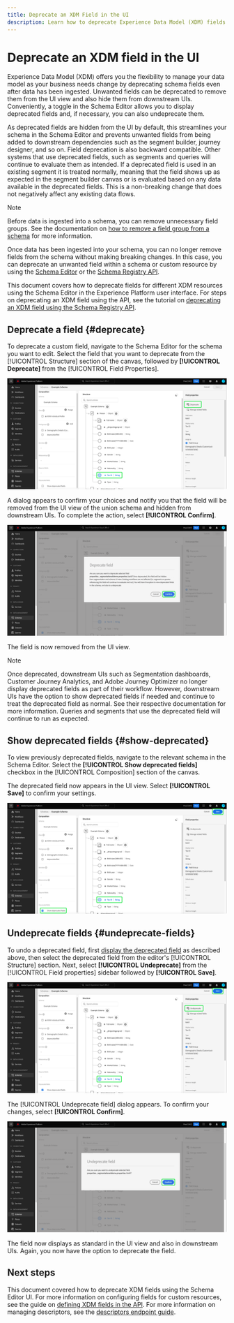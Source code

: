 ```yaml
---
title: Deprecate an XDM Field in the UI
description: Learn how to deprecate Experience Data Model (XDM) fields using the Schema Editor within Experience Platform.
---
```

# Deprecate an XDM field in the UI

Experience Data Model (XDM) offers you the flexibility to manage your data model as your business needs change by deprecating schema fields even after data has been ingested. Unwanted fields can be deprecated to remove them from the UI view and also hide them from downstream UIs. Conveniently, a toggle in the Schema Editor allows you to display deprecated fields and, if necessary, you can also undeprecate them.

As deprecated fields are hidden from the UI by default, this streamlines your schema in the Schema Editor and prevents unwanted fields from being added to downstream dependencies such as the segment builder, journey designer, and so on. Field deprecation is also backward compatible. Other systems that use deprecated fields, such as segments and queries will continue to evaluate them as intended. If a deprecated field is used in an existing segment it is treated normally, meaning that the field shows up as expected in the segment builder canvas or is evaluated based on any data available in the deprecated fields. This is a non-breaking change that does not negatively affect any existing data flows.

>[!NOTE]
>
>Before data is ingested into a schema, you can remove unnecessary field groups. See the documentation on [how to remove a field group from a schema](../ui/resources/schemas.md#remove-fields) for more information. 

Once data has been ingested into your schema, you can no longer remove fields from the schema without making breaking changes. In this case, you can deprecate an unwanted field within a schema or custom resource by using the [Schema Editor](./create-schema-ui.md) or the [Schema Registry API](https://developer.adobe.com/experience-platform-apis/references/schema-registry/). 

This document covers how to deprecate fields for different XDM resources using the Schema Editor in the Experience Platform user interface. For steps on deprecating an XDM field using the API, see the tutorial on [deprecating an XDM field using the Schema Registry API](./field-deprecation-api.md).

## Deprecate a field {#deprecate}

To deprecate a custom field, navigate to the Schema Editor for the schema you want to edit. Select the field that you want to deprecate from the [!UICONTROL Structure] section of the canvas, followed by **[!UICONTROL Deprecate]** from the [!UICONTROL Field Properties].

![The Schema editor with a field selected and Deprecate highlighted.](../images/tutorials/field-deprecation/deprecate-single-field.png)

A dialog appears to confirm your choices and notify you that the field will be removed from the UI view of the union schema and hidden from downstream UIs. To complete the action, select **[!UICONTROL Confirm]**. 

![The Deprecate field dialog with Confirm highlighted.](../images/tutorials/field-deprecation/deprecate-field-dialog.png)

The field is now removed from the UI view.

>[!NOTE]
>
>Once deprecated, downstream UIs such as Segmentation dashboards, Customer Journey Analytics, and Adobe Journey Optimizer no longer display deprecated fields as part of their workflow. However, downstream UIs have the option to show deprecated fields if needed and continue to treat the deprecated field as normal. See their respective documentation for more information. Queries and segments that use the deprecated field will continue to run as expected.

## Show deprecated fields {#show-deprecated}

To view previously deprecated fields, navigate to the relevant schema in the Schema Editor. Select the **[!UICONTROL Show deprecated fields]** checkbox in the [!UICONTROL Composition] section of the canvas.

The deprecated field now appears in the UI view. Select **[!UICONTROL Save]** to confirm your settings.

![The Schema Editor with a field selected, Show deprecated fields and Save highlighted.](../images/tutorials/field-deprecation/show-deprecated-fields.png)

## Undeprecate fields {#undeprecate-fields}

To undo a deprecated field, first [display the deprecated field](#show-deprecated) as described above, then select the deprecated field from the editor's [!UICONTROL Structure] section. Next, select **[!UICONTROL Undeprecate]** from the [!UICONTROL Field properties] sidebar followed by **[!UICONTROL Save]**.

![The Schema Editor with the deprecated field, Undeprecate, and Save highlighted.](../images/tutorials/field-deprecation/undeprecate-single-field.png)

The [!UICONTROL Undeprecate field] dialog appears. To confirm your changes, select **[!UICONTROL Confirm]**.

![The [!UICONTROL Undeprecate field] dialog with Confirm highlighted.](../images/tutorials/field-deprecation/undeprecate-field-dialog.png)

The field now displays as standard in the UI view and also in downstream UIs. Again, you now have the option to deprecate the field.

## Next steps

This document covered how to deprecate XDM fields using the Schema Editor UI. For more information on configuring fields for custom resources, see the guide on [defining XDM fields in the API](./custom-fields-api.md). For more information on managing descriptors, see the [descriptors endpoint guide](../api/descriptors.md).
